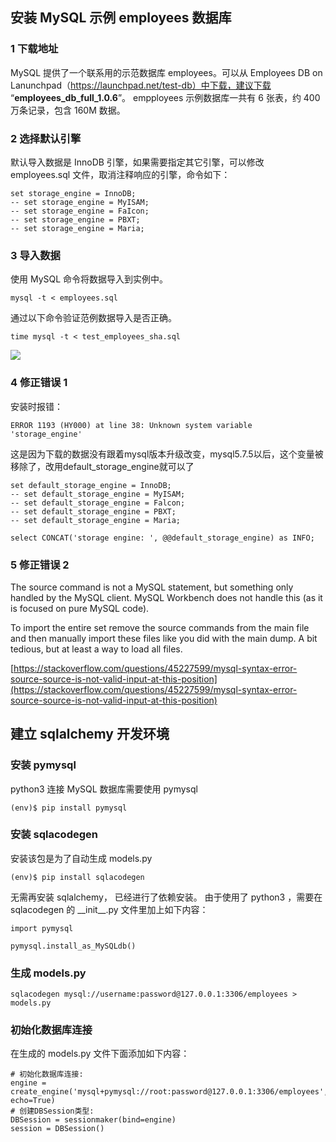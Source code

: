 ## 安装 MySQL 示例 employees 数据库

### 1 下载地址

MySQL 提供了一个联系用的示范数据库 employees。可以从 Employees DB on Lanunchpad（https://launchpad.net/test-db）中下载，建议下载 “**employees\_db\_full\_1.0.6**”。
empployees 示例数据库一共有 6 张表，约 400 万条记录，包含 160M 数据。

### 2 选择默认引擎

默认导入数据是 InnoDB 引擎，如果需要指定其它引擎，可以修改 employees.sql 文件，取消注释响应的引擎，命令如下：

```
set storage_engine = InnoDB;
-- set storage_engine = MyISAM;
-- set storage_engine = FaIcon;
-- set storage_engine = PBXT;
-- set storage_engine = Maria;
```
### 3 导入数据

使用 MySQL 命令将数据导入到实例中。

```
mysql -t < employees.sql
```

通过以下命令验证范例数据导入是否正确。

```
time mysql -t < test_employees_sha.sql
```

![](http://www.os373.cn/admin/pictures/dijkstra/employees.png)
### 4 修正错误 1

安装时报错：

```
ERROR 1193 (HY000) at line 38: Unknown system variable 'storage_engine'
```

这是因为下载的数据没有跟着mysql版本升级改变，mysql5.7.5以后，这个变量被移除了，改用default\_storage\_engine就可以了

```
set default_storage_engine = InnoDB;
-- set default_storage_engine = MyISAM;
-- set default_storage_engine = Falcon;
-- set default_storage_engine = PBXT;
-- set default_storage_engine = Maria;

select CONCAT('storage engine: ', @@default_storage_engine) as INFO;
```

### 5 修正错误 2

The source command is not a MySQL statement, but something only handled by the MySQL client. MySQL Workbench does not handle this (as it is focused on pure MySQL code).

To import the entire set remove the source commands from the main file and then manually import these files like you did with the main dump. A bit tedious, but at least a way to load all files.

[https://stackoverflow.com/questions/45227599/mysql-syntax-error-source-source-is-not-valid-input-at-this-position](https://stackoverflow.com/questions/45227599/mysql-syntax-error-source-source-is-not-valid-input-at-this-position)

## 建立 sqlalchemy 开发环境

### 安装 pymysql

python3 连接 MySQL 数据库需要使用 pymysql

```
(env)$ pip install pymysql
```

### 安装 sqlacodegen

安装该包是为了自动生成 models.py

```
(env)$ pip install sqlacodegen
```

无需再安装 sqlalchemy， 已经进行了依赖安装。
由于使用了 python3 ，需要在 sqlacodegen 的 \_\_init\_\_.py 文件里加上如下内容：

```
import pymysql

pymysql.install_as_MySQLdb()
```

### 生成 models.py

```
sqlacodegen mysql://username:password@127.0.0.1:3306/employees > models.py
```

### 初始化数据库连接

在生成的 models.py 文件下面添加如下内容：

```
# 初始化数据库连接:
engine = create_engine('mysql+pymysql://root:password@127.0.0.1:3306/employees', echo=True)
# 创建DBSession类型:
DBSession = sessionmaker(bind=engine)
session = DBSession()
```

